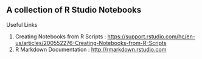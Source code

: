 A collection of R Studio Notebooks
----------------------------------

Useful Links

1. Creating Notebooks from R Scripts : https://support.rstudio.com/hc/en-us/articles/200552276-Creating-Notebooks-from-R-Scripts
2. R Markdown Documentation : http://rmarkdown.rstudio.com
